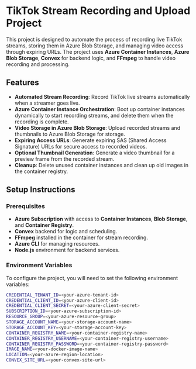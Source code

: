# TikTok Stream Recording and Upload Project

This project is designed to automate the process of recording live TikTok streams, storing them in Azure Blob Storage, and managing video access through expiring URLs. The project uses **Azure Container Instances**, **Azure Blob Storage**, **Convex** for backend logic, and **FFmpeg** to handle video recording and processing.

## Features

- **Automated Stream Recording**: Record TikTok live streams automatically when a streamer goes live.
- **Azure Container Instance Orchestration**: Boot up container instances dynamically to start recording streams, and delete them when the recording is complete.
- **Video Storage in Azure Blob Storage**: Upload recorded streams and thumbnails to Azure Blob Storage for storage.
- **Expiring Access URLs**: Generate expiring SAS (Shared Access Signature) URLs for secure access to recorded videos.
- **Optional Thumbnail Generation**: Generate a video thumbnail for a preview frame from the recorded stream.
- **Cleanup**: Delete unused container instances and clean up old images in the container registry.

## Setup Instructions

### Prerequisites

- **Azure Subscription** with access to **Container Instances**, **Blob Storage**, and **Container Registry**.
- **Convex** backend for logic and scheduling.
- **FFmpeg** installed in the container for stream recording.
- **Azure CLI** for managing resources.
- **Node.js** environment for backend services.

### Environment Variables

To configure the project, you will need to set the following environment variables:

```bash
CREDENTIAL_TENANT_ID=<your-azure-tenant-id>
CREDENTIAL_CLIENT_ID=<your-azure-client-id>
CREDENTIAL_CLIENT_SECRET=<your-azure-client-secret>
SUBSCRIPTION_ID=<your-azure-subscription-id>
RESOURCE_GROUP=<your-azure-resource-group>
STORAGE_ACCOUNT_NAME=<your-storage-account-name>
STORAGE_ACCOUNT_KEY=<your-storage-account-key>
CONTAINER_REGISTRY_NAME=<your-container-registry-name>
CONTAINER_REGISTRY_USERNAME=<your-container-registry-username>
CONTAINER_REGISTRY_PASSWORD=<your-container-registry-password>
IMAGE_NAME=<your-docker-image-name>
LOCATION=<your-azure-region-location>
CONVEX_SITE_URL=<your-convex-site-url>
```
